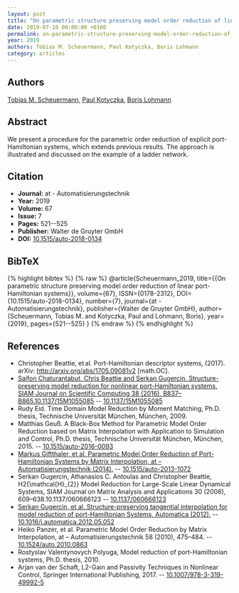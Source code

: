 ```yaml
---
layout: post
title: "On parametric structure preserving model order reduction of linear port-Hamiltonian systems"
date: 2019-07-10 00:00:00 +0100
permalink: on-parametric-structure-preserving-model-order-reduction-of-linear-port-hamiltonian-systems
year: 2019
authors: Tobias M. Scheuermann, Paul Kotyczka, Boris Lohmann
category: articles
---
```

 
## Authors
[Tobias M. Scheuermann](authors/tobias-m-scheuermann), [Paul Kotyczka](authors/paul-kotyczka), [Boris Lohmann](authors/boris-lohmann)
 
## Abstract
We present a procedure for the parametric order reduction of explicit port-Hamiltonian systems, which extends previous results. The approach is illustrated and discussed on the example of a ladder network.
 
## Citation
- **Journal:** at - Automatisierungstechnik
- **Year:** 2019
- **Volume:** 67
- **Issue:** 7
- **Pages:** 521--525
- **Publisher:** Walter de Gruyter GmbH
- **DOI:** [10.1515/auto-2018-0134](https://doi.org/10.1515/auto-2018-0134)
 
## BibTeX
{% highlight bibtex %}
{% raw %}
@article{Scheuermann_2019,
  title={{On parametric structure preserving model order reduction of linear port-Hamiltonian systems}},
  volume={67},
  ISSN={0178-2312},
  DOI={10.1515/auto-2018-0134},
  number={7},
  journal={at - Automatisierungstechnik},
  publisher={Walter de Gruyter GmbH},
  author={Scheuermann, Tobias M. and Kotyczka, Paul and Lohmann, Boris},
  year={2019},
  pages={521--525}
}
{% endraw %}
{% endhighlight %}
 
## References
- Christopher Beattie, et al. Port-Hamiltonian descriptor systems, (2017). arXiv: http://arxiv.org/abs/1705.09081v2 [math.OC].
- [Saifon Chaturantabut, Chris Beattie and Serkan Gugercin. Structure-preserving model reduction for nonlinear port-Hamiltonian systems, SIAM Journal on Scientific Computing 38 (2016), B837–B865.10.1137/15M1055085](structure-preserving-model-reduction-for-nonlinear-port-hamiltonian-systems) -- [10.1137/15M1055085](https://doi.org/10.1137/15M1055085)
- Rudy Eid. Time Domain Model Reduction by Moment Matching, Ph.D. thesis, Technische Universität München, München, 2009.
- Matthias Geuß. A Black-Box Method for Parametric Model Order Reduction based on Matrix Interpolation with Application to Simulation and Control, Ph.D. thesis, Technische Universität München, München, 2015. -- [10.1515/auto-2016-0093](https://doi.org/10.1515/auto-2016-0093)
- [Markus Giftthaler, et al. Parametric Model Order Reduction of Port-Hamiltonian Systems by Matrix Interpolation, at – Automatisierungstechnik (2014).](parametric-model-order-reduction-of-port-hamiltonian-systems-by-matrix-interpolation) -- [10.1515/auto-2013-1072](https://doi.org/10.1515/auto-2013-1072)
- Serkan Gugercin, Athanasios C. Antoulas and Christopher Beattie, H2{\mathcal{H}_{2}} Model Reduction for Large-Scale Linear Dynamical Systems, SIAM Journal on Matrix Analysis and Applications 30 (2008), 609–638.10.1137/060666123 -- [10.1137/060666123](https://doi.org/10.1137/060666123)
- [Serkan Gugercin, et al. Structure-preserving tangential interpolation for model reduction of port-Hamiltonian Systems, Automatica (2012).](structure-preserving-tangential-interpolation-for-model-reduction-of-port-hamiltonian-systems) -- [10.1016/j.automatica.2012.05.052](https://doi.org/10.1016/j.automatica.2012.05.052)
- Heiko Panzer, et al. Parametric Model Order Reduction by Matrix Interpolation, at – Automatisierungstechnik 58 (2010), 475–484. -- [10.1524/auto.2010.0863](https://doi.org/10.1524/auto.2010.0863)
- Rostyslav Valentynovych Polyuga, Model reduction of port-Hamiltonian systems, Ph.D. thesis, 2010.
- Arjan van der Schaft, L2-Gain and Passivity Techniques in Nonlinear Control, Springer International Publishing, 2017. -- [10.1007/978-3-319-49992-5](https://doi.org/10.1007/978-3-319-49992-5)


